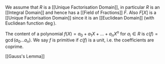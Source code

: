 We assume that $R$ is a [[Unique Factorisation Domain]],
in particular $R$ is an [[Integral Domain]] and hence has a [[Field of Fractions]] $F$. 
Also $F[X]$ is a [[Unique Factorisation Domain]] since it is an [[Euclidean Domain]] 
(with Euclidean function $\deg$).

The content of a polynomial $f(X)=a_0+a_1X+\dots +a_nX^n$ for $a_i\in R$ is $c(f)=\gcd (a_0\dots a_n)$. 
We say $f$ is primitive if $c(f)$ is a unit, i.e. the coefficients are coprime.

[[Gauss's Lemma]]

